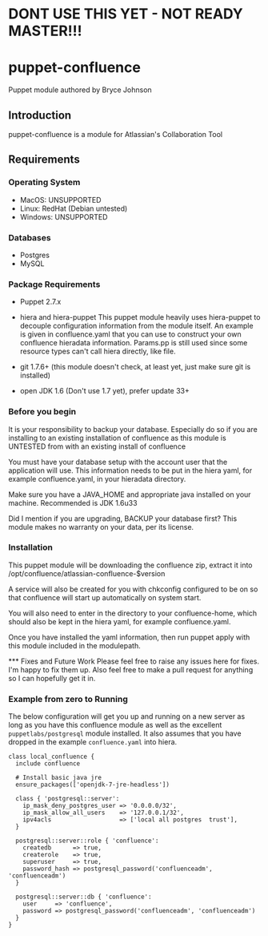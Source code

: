 
# DONT USE THIS YET - NOT READY MASTER!!!

# puppet-confluence
Puppet module authored by Bryce Johnson

## Introduction

puppet-confluence is a module for Atlassian's Collaboration Tool

## Requirements

### Operating System
* MacOS: UNSUPPORTED
* Linux:  RedHat (Debian untested)
* Windows:  UNSUPPORTED
### Databases
* Postgres
* MySQL

### Package Requirements

* Puppet 2.7.x

* hiera and hiera-puppet
This puppet module heavily uses hiera-puppet to decouple configuration 
information from the module itself.  An example is given in confluence.yaml
that you can use to construct your own confluence hieradata information.  Params.pp
is still used since some resource types can't call hiera directly, like file.

* git 1.7.6+ (this module doesn't check, at least yet, just make sure git
is installed)

* open JDK 1.6 (Don't use 1.7 yet), prefer update 33+

### Before you begin
It is your responsibility to backup your database.  Especially do so
if you are installing to an existing installation of confluence as this module
is UNTESTED from with an existing install of confluence

You must have your database setup with the account user that the application
will use.  This information needs to be put in the hiera yaml, for example
confluence.yaml, in your hieradata directory.

Make sure you have a JAVA_HOME and appropriate java installed on your machine.
Recommended is JDK 1.6u33

Did I mention if you are upgrading, BACKUP your database first? This module 
makes no warranty on your data, per its license.

### Installation

This puppet module will be downloading the confluence zip, extract it into
/opt/confluence/atlassian-confluence-$version

A service will also be created for you with chkconfig configured to be on
so that confluence will start up automatically on system start.

You will also need to enter in the directory to your confluence-home, which should
also be kept in the hiera yaml, for example confluence.yaml.

Once you have installed the yaml information, then run puppet apply with 
this module included in the modulepath.

*** Fixes and Future Work
Please feel free to raise any issues here for fixes.  I'm happy to fix them
up.  Also feel free to make a pull request for anything so I can hopefully
get it in.

### Example from zero to Running

The below configuration will get you up and running on a new server as long as you have this confluence module as well as the excellent `puppetlabs/postgresql` module installed.
It also assumes that you have dropped in the example `confluence.yaml` into hiera.

```
class local_confluence {
  include confluence

  # Install basic java jre
  ensure_packages(['openjdk-7-jre-headless'])

  class { 'postgresql::server':
    ip_mask_deny_postgres_user => '0.0.0.0/32',
    ip_mask_allow_all_users    => '127.0.0.1/32',
    ipv4acls                   => ['local all postgres  trust'],
  }

  postgresql::server::role { 'confluence':
    createdb      => true,
    createrole    => true,
    superuser     => true,
    password_hash => postgresql_password('confluenceadm', 'confluenceadm')
  }

  postgresql::server::db { 'confluence':
    user     => 'confluence',
    password => postgresql_password('confluenceadm', 'confluenceadm')
  }
}
```

